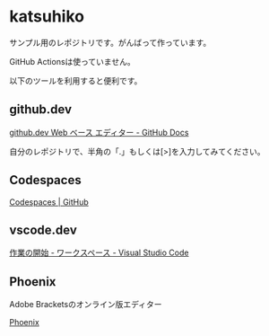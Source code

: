 # katsuhiko

サンプル用のレポジトリです。がんばって作っています。

GitHub Actionsは使っていません。

以下のツールを利用すると便利です。

## github.dev 

[github.dev Web ベース エディター - GitHub Docs](https://docs.github.com/ja/codespaces/the-githubdev-web-based-editor) 

自分のレポジトリで、半角の「.」もしくは[>]を入力してみてください。

## Codespaces

[Codespaces | GitHub](https://github.co.jp/features/codespaces) 

## vscode.dev 

[作業の開始 - ワークスペース - Visual Studio Code](https://vscode.dev/) 

## Phoenix

Adobe Bracketsのオンライン版エディター

[Phoenix](https://phcode.dev/) 